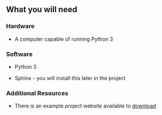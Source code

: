 ## What you will need

### Hardware

+ A computer capable of running Python 3

### Software

+ Python 3

+ Sphinx - you will install this later in the project

### Additional Resources

+ There is an example project website available to [download](resources\website.zip)
